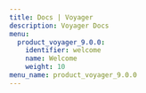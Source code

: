 ```yaml
---
title: Docs | Voyager
description: Voyager Docs
menu:
  product_voyager_9.0.0:
    identifier: welcome
    name: Welcome
    weight: 10
menu_name: product_voyager_9.0.0
---
```


